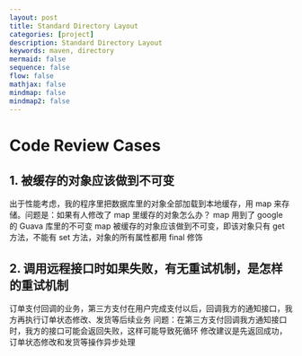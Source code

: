 ```yaml
---
layout: post
title: Standard Directory Layout
categories: [project]
description: Standard Directory Layout
keywords: maven, directory
mermaid: false
sequence: false
flow: false
mathjax: false
mindmap: false
mindmap2: false
---
```

# Code Review Cases

## 1. 被缓存的对象应该做到不可变
出于性能考虑，我的程序里把数据库里的对象全部加载到本地缓存，用 map 来存储。问题是：如果有人修改了 map 里缓存的对象怎么办？
map 用到了 google 的 Guava 库里的不可变 map
被缓存的对象应该做到不可变，即该对象只有 get 方法，不能有 set 方法，对象的所有属性都用 final 修饰

## 2. 调用远程接口时如果失败，有无重试机制，是怎样的重试机制
订单支付回调的业务，第三方支付在用户完成支付以后，回调我方的通知接口，我方再执行订单状态修改、发货等后续业务
问题：在第三方支付回调我方通知接口时，我方的接口可能会返回失败，这样可能导致死循环
修改建议是先返回成功，订单状态修改和发货等操作异步处理
